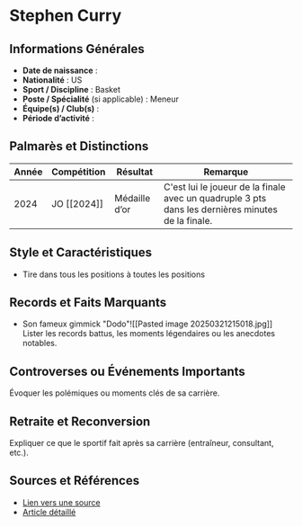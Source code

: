 # Stephen Curry

## Informations Générales
- **Date de naissance** :  
- **Nationalité** :  US
- **Sport / Discipline** :  Basket
- **Poste / Spécialité** (si applicable) :  Meneur
- **Équipe(s) / Club(s)** :  
- **Période d’activité** :  

## Palmarès et Distinctions
| Année | Compétition | Résultat      | Remarque                                                                                          |
| ----- | ----------- | ------------- | ------------------------------------------------------------------------------------------------- |
| 2024  | JO [[2024]] | Médaille d’or | C'est lui le joueur de la finale avec un quadruple 3 pts dans les dernières minutes de la finale. |

## Style et Caractéristiques
- Tire dans tous les positions à toutes les positions


## Records et Faits Marquants
- Son fameux gimmick "Dodo"![[Pasted image 20250321215018.jpg]]
Lister les records battus, les moments légendaires ou les anecdotes notables.

## Controverses ou Événements Importants
Évoquer les polémiques ou moments clés de sa carrière.

## Retraite et Reconversion
Expliquer ce que le sportif fait après sa carrière (entraîneur, consultant, etc.).

## Sources et Références
- [Lien vers une source](#)
- [Article détaillé](#)
